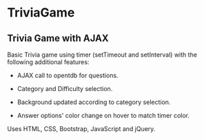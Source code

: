 # TriviaGame

Trivia Game with AJAX 
----------------------------

Basic Trivia game using timer (setTimeout and setInterval) with the following additional features:

- AJAX call to opentdb for questions. 

- Category and Difficulty selection. 

- Background updated according to category selection. 

- Answer options' color change on hover to match timer color.

Uses HTML, CSS, Bootstrap, JavaScript and jQuery.